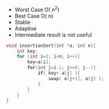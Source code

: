 - Worst Case O( $n^2$)
- Best Case O( n)
- Stable 
- Adaptive
- Intermediate result is not useful

```cpp
void insertionSort(int *a, int n){
    int key;
    for (int i=1; i<n; i++){
        key=a[i];
        for(int j=i-1; j>=0; j--){
            if( key< a[j] ){
                swap( a[j+1], a[j] );
            }
        }
    }
}
```

